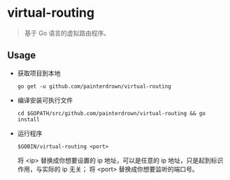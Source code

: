 # virtual-routing

 > 基于 Go 语言的虚拟路由程序。

## Usage

  + 获取项目到本地

    `go get -u github.com/painterdrown/virtual-routing`

  + 编译安装可执行文件

    `cd $GOPATH/src/github.com/painterdrown/virtual-routing && go install`

  + 运行程序

    `$GOBIN/virtual-routing <port>`

    将 \<ip\> 替换成你想要设置的 ip 地址，可以是任意的 ip 地址，只是起到标识作用，与实际的 ip 无关；
    将 \<port\> 替换成你想要监听的端口号。
